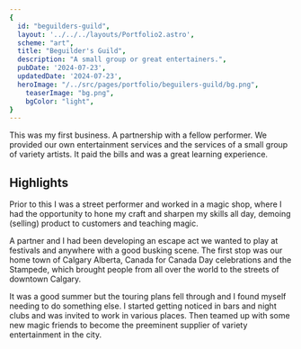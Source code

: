```yaml
---
{
  id: "beguilders-guild",
  layout: '../../../layouts/Portfolio2.astro',
  scheme: "art",
  title: "Beguilder's Guild",
  description: "A small group or great entertainers.",
  pubDate: '2024-07-23',
  updatedDate: '2024-07-23',
  heroImage: "/../src/pages/portfolio/beguilers-guild/bg.png",
	teaserImage: "bg.png",
	bgColor: "light",
}
---
```


This was my first business. A partnership with a fellow performer. We provided our own entertainment services and the services of a small group of variety artists. It paid the bills and was a great learning experience.

## Highlights

Prior to this I was a street performer and worked in a magic shop, where I had the opportunity to hone my craft and sharpen my skills all day, demoing (selling) product to customers and teaching magic.

A partner and I had been developing an escape act we wanted to play at festivals and anywhere with a good busking scene. The first stop was our home town of Calgary Alberta, Canada for Canada Day celebrations and the Stampede, which brought people from all over the world to the streets of downtown Calgary.

It was a good summer but the touring plans fell through and I found myself needing to do something else. I started getting noticed in bars and night clubs and was invited to work in various places. Then teamed up with some new magic friends to become the preeminent supplier of variety entertainment in the city.
